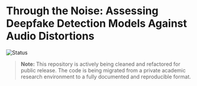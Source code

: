 # Through the Noise: Assessing Deepfake Detection Models Against Audio Distortions

![Status](https://img.shields.io/badge/status-work%20in%20progress-yellow)

> **Note:** This repository is actively being cleaned and refactored for public release. The code is being migrated from a private academic research environment to a fully documented and reproducible format.

